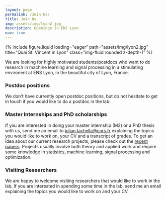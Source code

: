 ```yaml
---
layout: page
permalink: /Join Us/
title: Join Us
img: assets/img/lyon2.jpg
description: Openings in ENS Lyon
nav: true
---
```


<div class="row">
    <div class="col-sm mt-3 mt-md-0">
        {% include figure.liquid loading="eager" path="assets/img/lyon2.jpg" title="Quai St. Vincent in Lyon" class="img-fluid rounded z-depth-1" %}
    </div>
</div>

We are looking for highly motivated students/postdocs who want to do research in machine learning and signal processing in a stimulating environent at ENS Lyon, in the beautiful city of Lyon, France.

### Postdoc positions

We don't have currently open postdoc positions, but do not hesitate to get in touch if you would like to do a postdoc in the lab.

### Master Internships and PhD scholarships

 If you are interested in doing your master internship (M2) or a PhD thesis with us, send me an email to julian.tachella@cnrs.fr explaining the topics you would like to work on, your CV and a transcript of grades. To get an idea about our current research projects, please check out the [recent papers](https://scholar.google.co.uk/citations?user=u_hH-fUAAAAJ&hl=en). Projects usually involve both theory and applied work and require some knowledge in statistics, machine learning, signal processing and optimization.


### Visiting Researchers

We are happy to welcome visiting researchers that would like to work in the lab. If you are interested in spending some time in the lab, send me an email explaining the topics you would like to work on and your CV.

